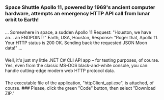 ### Space Shuttle Apollo 11, powered by 1969's ancient computer hardware, attempts an emergency HTTP API call from lunar orbit to Earth!
###
...
Somewhere in space, a sudden Apollo 11 Request: "Houston, we have an... an ENDPOINT!" 
Earth, USA, Houston,  Response: "Roger that, Apollo 11. Your HTTP status is 200 OK. Sending back the requested JSON Moon data!"
...
###
Well, it's just my little .NET C# CLI API app – for testing purposes, of course.
Yes, even from the classic MS-DOS black-and-white console, you can handle cutting-edge modern web HTTP protocol data.
###
The executable file of the application, "httpClient_api.exe", is attached, of course. ###
Please, click the green "Code" button, then select "Download ZIP."


